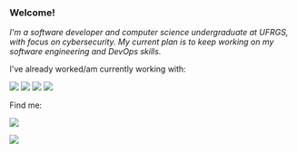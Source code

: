### Welcome!

_I'm a software developer and computer science undergraduate at UFRGS, with focus on cybersecurity. My current plan is to keep working on my software engineering and DevOps skills._

I've already worked/am currently working with:

<img src="https://img.shields.io/badge/Ruby-CC342D?style=for-the-badge&logo=ruby&logoColor=white"/> <img src="https://img.shields.io/badge/PHP-777BB4?style=for-the-badge&logo=php&logoColor=white"/> <img src="https://img.shields.io/badge/Java-ED8B00?style=for-the-badge&logo=java&logoColor=white"/> <img src="https://img.shields.io/badge/Python-3776AB?style=for-the-badge&logo=python&logoColor=white"/>

Find me:

<a href="https://www.linkedin.com/in/tiago-magnus/"><img src="https://img.shields.io/badge/LinkedIn-0077B5?style=for-the-badge&logo=linkedin&logoColor=white" /></a>


<img src="https://github-readme-streak-stats.herokuapp.com/?user=tiagomagnusss" />
